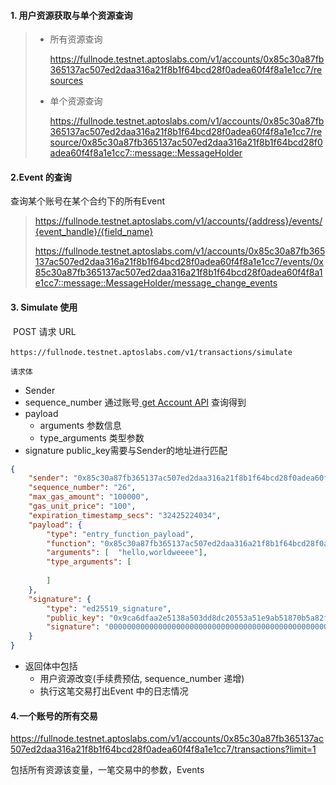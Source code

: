 #### 1. 用户资源获取与单个资源查询

> * 所有资源查询
>
>   https://fullnode.testnet.aptoslabs.com/v1/accounts/0x85c30a87fb365137ac507ed2daa316a21f8b1f64bcd28f0adea60f4f8a1e1cc7/resources
>
> * 单个资源查询
>
>   https://fullnode.testnet.aptoslabs.com/v1/accounts/0x85c30a87fb365137ac507ed2daa316a21f8b1f64bcd28f0adea60f4f8a1e1cc7/resource/0x85c30a87fb365137ac507ed2daa316a21f8b1f64bcd28f0adea60f4f8a1e1cc7::message::MessageHolder



#### 2.Event 的查询

查询某个账号在某个合约下的所有Event

>  https://fullnode.testnet.aptoslabs.com/v1/accounts/{address}/events/{event_handle}/{field_name}
>
> 
>
> https://fullnode.testnet.aptoslabs.com/v1/accounts/0x85c30a87fb365137ac507ed2daa316a21f8b1f64bcd28f0adea60f4f8a1e1cc7/events/0x85c30a87fb365137ac507ed2daa316a21f8b1f64bcd28f0adea60f4f8a1e1cc7::message::MessageHolder/message_change_events



#### 3. Simulate 使用

​		POST 请求  URL

​		`https://fullnode.testnet.aptoslabs.com/v1/transactions/simulate`

 	请求体

* Sender 
* sequence_number   通过账号[ get Account API](https://fullnode.testnet.aptoslabs.com/v1/spec#/operations/get_account) 查询得到
* payload 
  * arguments 参数信息
  * type_arguments  类型参数
* signature  public_key需要与Sender的地址进行匹配

```json
{
    "sender": "0x85c30a87fb365137ac507ed2daa316a21f8b1f64bcd28f0adea60f4f8a1e1cc7",
    "sequence_number": "26",
    "max_gas_amount": "100000",
    "gas_unit_price": "100",
    "expiration_timestamp_secs": "32425224034",
    "payload": {
        "type": "entry_function_payload",
        "function": "0x85c30a87fb365137ac507ed2daa316a21f8b1f64bcd28f0adea60f4f8a1e1cc7::message::set_message",
        "arguments": [  "hello,worldweeee"],
        "type_arguments": [
          
        ]
    },
    "signature": {
        "type": "ed25519_signature",
        "public_key": "0x9ca6dfaa2e5138a503dd8dc20553a51e9ab51870b5a82ffc6e868c751569d6d7",
        "signature": "00000000000000000000000000000000000000000000000000000000000000000000000000000000000000000000000000000000000000000000000000000000"
    }
}
```

* 返回体中包括
  * 用户资源改变(手续费预估, sequence_number 递增)
  * 执行这笔交易打出Event 中的日志情况





#### 4.一个账号的所有交易

https://fullnode.testnet.aptoslabs.com/v1/accounts/0x85c30a87fb365137ac507ed2daa316a21f8b1f64bcd28f0adea60f4f8a1e1cc7/transactions?limit=1

包括所有资源该变量，一笔交易中的参数，Events
